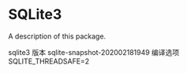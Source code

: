 # SQLite3

A description of this package.


sqlite3 版本 sqlite-snapshot-202002181949
编译选项 SQLITE_THREADSAFE=2

